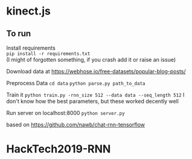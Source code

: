 # kinect.js

## To run  
Install requirements  
`pip install -r requirements.txt `  
(I might of forgotten something, if you crash add it or raise an issue)

Download data at https://webhose.io/free-datasets/popular-blog-posts/

Preprocess Data
`cd data`
`python parse.py path_to_data`

Train it
`python train.py -rnn_size 512 --data data --seq_length 512`
I don't know how the best parameters, but these worked decently well

Run server on localhost:8000
`python server.py`


based on https://github.com/nawb/chat-rnn-tensorflow
# HackTech2019-RNN
